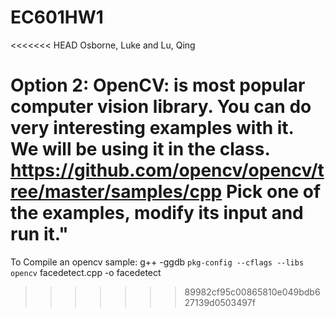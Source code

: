 # EC601HW1
<<<<<<< HEAD
Osborne, Luke and Lu, Qing

Option 2:
OpenCV:  is most popular computer vision library.  You can do very interesting examples with it.  We will be using it in the class.
 https://github.com/opencv/opencv/tree/master/samples/cpp
Pick one of the examples, modify its input and run it."
=======
To Compile an opencv sample: g++ -ggdb `pkg-config --cflags --libs opencv` facedetect.cpp -o facedetect
>>>>>>> 89982cf95c00865810e049bdb627139d0503497f
